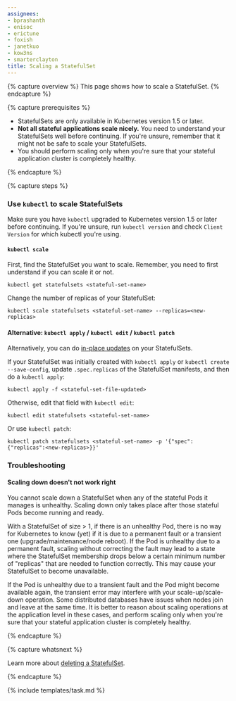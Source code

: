 ```yaml
---
assignees:
- bprashanth
- enisoc
- erictune
- foxish
- janetkuo
- kow3ns
- smarterclayton
title: Scaling a StatefulSet
---
```


{% capture overview %}
This page shows how to scale a StatefulSet.
{% endcapture %}

{% capture prerequisites %}

* StatefulSets are only available in Kubernetes version 1.5 or later. 
* **Not all stateful applications scale nicely.** You need to understand your StatefulSets well before continuing. If you're unsure, remember that it might not be safe to scale your StatefulSets. 
* You should perform scaling only when you're sure that your stateful application
  cluster is completely healthy.

{% endcapture %}

{% capture steps %}

### Use `kubectl` to scale StatefulSets

Make sure you have `kubectl` upgraded to Kubernetes version 1.5 or later before
continuing. If you're unsure, run `kubectl version` and check `Client Version`
for which kubectl you're using.

#### `kubectl scale`

First, find the StatefulSet you want to scale. Remember, you need to first understand if you can scale it or not. 

```shell
kubectl get statefulsets <stateful-set-name>
```

Change the number of replicas of your StatefulSet:

```shell
kubectl scale statefulsets <stateful-set-name> --replicas=<new-replicas>
```

#### Alternative: `kubectl apply` / `kubectl edit` / `kubectl patch`

Alternatively, you can do [in-place updates](https://github.com/kubernetes/kubernetes.github.io/blob/master/docs/user-guide/managing-deployments.md/#in-place-updates-of-resources) on your StatefulSets. 

If your StatefulSet was initially created with `kubectl apply` or `kubectl create --save-config`, 
update `.spec.replicas` of the StatefulSet manifests, and then do a `kubectl apply`:

```shell 
kubectl apply -f <stateful-set-file-updated>
```

Otherwise, edit that field with `kubectl edit`:

```shell 
kubectl edit statefulsets <stateful-set-name>
```

Or use `kubectl patch`:

```shell 
kubectl patch statefulsets <stateful-set-name> -p '{"spec":{"replicas":<new-replicas>}}'
```

### Troubleshooting

#### Scaling down doesn't not work right

You cannot scale down a StatefulSet when any of the stateful Pods it manages is unhealthy. Scaling down only takes place
after those stateful Pods become running and ready. 

With a StatefulSet of size > 1, if there is an unhealthy Pod, there is no way 
for Kubernetes to know (yet) if it is due to a permanent fault or a transient
one (upgrade/maintenance/node reboot). If the Pod is unhealthy due to a permanent fault, scaling
without correcting the fault may lead to a state where the StatefulSet membership
drops below a certain minimum number of "replicas" that are needed to function
correctly. This may cause your StatefulSet to become unavailable.

If the Pod is unhealthy due to a transient fault and the Pod might become available again,
the transient error may interfere with your scale-up/scale-down operation. Some distributed
databases have issues when nodes join and leave at the same time. It is better
to reason about scaling operations at the application level in these cases, and
perform scaling only when you're sure that your stateful application cluster is
completely healthy. 


{% endcapture %}

{% capture whatsnext %}

Learn more about [deleting a StatefulSet](https://github.com/kubernetes/kubernetes.github.io/blob/master/docs/tasks/manage-stateful-set/deleting-a-statefulset.md/).

{% endcapture %}

{% include templates/task.md %}
